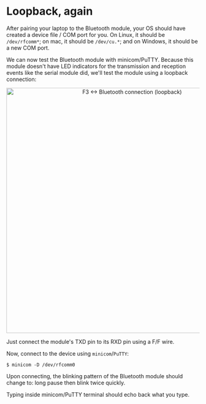 # Loopback, again

After pairing your laptop to the Bluetooth module, your OS should have created a device file / COM
port for you. On Linux, it should be `/dev/rfcomm*`; on mac, it should be `/dev/cu.*`; and on
Windows, it should be a new COM port.

We can now test the Bluetooth module with minicom/PuTTY. Because this module doesn't have LED
indicators for the transmission and reception events like the serial module did, we'll test the
module using a loopback connection:

<p align="center">
<img height=640 title="F3 <-> Bluetooth connection (loopback)" src="assets/f3-bluetooth-loopback.png">
</p>

Just connect the module's TXD pin to its RXD pin using a F/F wire.

Now, connect to the device using `minicom`/`PuTTY`:

``` console
$ minicom -D /dev/rfcomm0
```

Upon connecting, the blinking pattern of the Bluetooth module should change to: long pause then
blink twice quickly.

Typing inside minicom/PuTTY terminal should echo back what you type.
